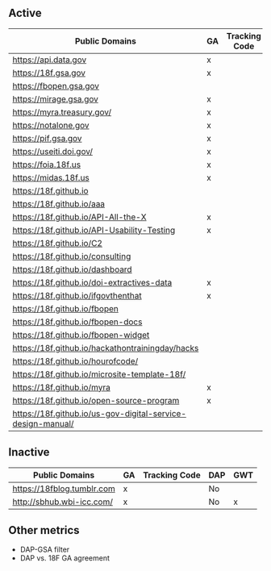 
## Active 

| Public Domains  | GA  | Tracking Code  | DAP  | GWT  |
|---|---|---|---|---|
|  https://api.data.gov | x  |   | x  |  x |
| https://18f.gsa.gov  |  x |   | x  |   |
| https://fbopen.gsa.gov  |   |   |   |   |
| https://mirage.gsa.gov  | x  |   |  No |   |
| https://myra.treasury.gov/  | x  |   |  No |   |
| https://notalone.gov |  x |   | x  |   |
| https://pif.gsa.gov |  x |   |  No |   |
| https://useiti.doi.gov/  | x  |   | x  |   |
| https://foia.18f.us  |  x |   | No  |   |
| https://midas.18f.us  |  x |   |  No |   |
| https://18f.github.io |   |   | No  |   |
| https://18f.github.io/aaa |   |   | No  |   |
| https://18f.github.io/API-All-the-X | x  |   | No  | x  |
| https://18f.github.io/API-Usability-Testing | x  |   |  No | x  |
| https://18f.github.io/C2 |   |   | No  |   |
| https://18f.github.io/consulting |   |   | No  |   |
| https://18f.github.io/dashboard |   |   |  No |   |
| https://18f.github.io/doi-extractives-data | x  |   | x  |   |
| https://18f.github.io/ifgovthenthat |  x |   |  No |   |
| https://18f.github.io/fbopen |   |   | No  |   |
| https://18f.github.io/fbopen-docs |   |   | No  |   |
| https://18f.github.io/fbopen-widget |   |   | No  |   |
| https://18f.github.io/hackathontrainingday/hacks |   |   | No  |   |
| https://18f.github.io/hourofcode/ |   |   | No  |   |
| https://18f.github.io/microsite-template-18f/ |   |   | No  |   |
| https://18f.github.io/myra |  x |   | No  |   |
| https://18f.github.io/open-source-program |  x |   |  No |  x |
| https://18f.github.io/us-gov-digital-service-design-manual/ |   |   | No  |   |

## Inactive


| Public Domains  | GA  | Tracking Code  | DAP  | GWT  |
|---|---|---|---|---|
| https://18fblog.tumblr.com  |  x |   | No  |   |
| http://sbhub.wbi-icc.com/  | x  |   | No  |  x |

## Other metrics

* DAP-GSA filter 
* DAP vs. 18F GA agreement

